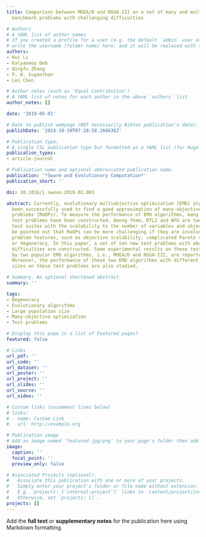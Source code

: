 ```yaml
---
title: Comparison between MOEA/D and NSGA-III on a set of many and multi-objective
  benchmark problems with challenging difficulties

# Authors
# A YAML list of author names
# If you created a profile for a user (e.g. the default `admin` user at `content/authors/admin/`), 
# write the username (folder name) here, and it will be replaced with their full name and linked to their profile.
authors:
- Hui Li
- Kalyanmoy Deb
- Qingfu Zhang
- P. N. Suganthan
- Lei Chen

# Author notes (such as 'Equal Contribution')
# A YAML list of notes for each author in the above `authors` list
author_notes: []

date: '2019-05-01'

# Date to publish webpage (NOT necessarily Bibtex publication's date).
publishDate: '2024-10-30T07:28:58.266636Z'

# Publication type.
# A single CSL publication type but formatted as a YAML list (for Hugo requirements).
publication_types:
- article-journal

# Publication name and optional abbreviated publication name.
publication: '*Swarm and Evolutionary Computation*'
publication_short: ''

doi: 10.1016/j.swevo.2019.02.003

abstract: Currently, evolutionary multiobjective optimization (EMO) algorithms have
  been successfully used to find a good approximation of many-objective optimization
  problems (MaOPs). To measure the performance of EMO algorithms, many benchmark multiobjective
  test problems have been constructed. Among them, DTLZ and WFG are two representative
  test suites with the scalability to the number of variables and objectives. It should
  be pointed out that MaOPs can be more challenging if they are involved with difficult
  problem features, such as objective scalability, complicated Pareto set, bias, disconnection,
  or degeneracy. In this paper, a set of ten new test problems with above-mentioned
  difficulties are constructed. Some experimental results on these test problems found
  by two popular EMO algorithms, i.e., MOEA/D and NSGA-III, are reported and analyzed.
  Moreover, the performance of these two EMO algorithms with different population
  sizes on these test problems are also studied.

# Summary. An optional shortened abstract.
summary: ''

tags:
- Degeneracy
- Evolutionary algorithms
- Large population size
- Many-objective optimization
- Test problems

# Display this page in a list of Featured pages?
featured: false

# Links
url_pdf: ''
url_code: ''
url_dataset: ''
url_poster: ''
url_project: ''
url_slides: ''
url_source: ''
url_video: ''

# Custom links (uncomment lines below)
# links:
# - name: Custom Link
#   url: http://example.org

# Publication image
# Add an image named `featured.jpg/png` to your page's folder then add a caption below.
image:
  caption: ''
  focal_point: ''
  preview_only: false

# Associated Projects (optional).
#   Associate this publication with one or more of your projects.
#   Simply enter your project's folder or file name without extension.
#   E.g. `projects: ['internal-project']` links to `content/project/internal-project/index.md`.
#   Otherwise, set `projects: []`.
projects: []
---
```


Add the **full text** or **supplementary notes** for the publication here using Markdown formatting.
